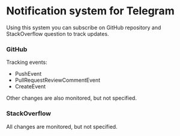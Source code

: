 # Notification system for Telegram
Using this system you can subscribe on GitHub repository and StackOverflow question to track updates.

### GitHub
Tracking events:
* PushEvent
* PullRequestReviewCommentEvent
* CreateEvent

Other changes are also monitored, but not specified.

### StackOverflow
All changes are monitored, but not specified.
